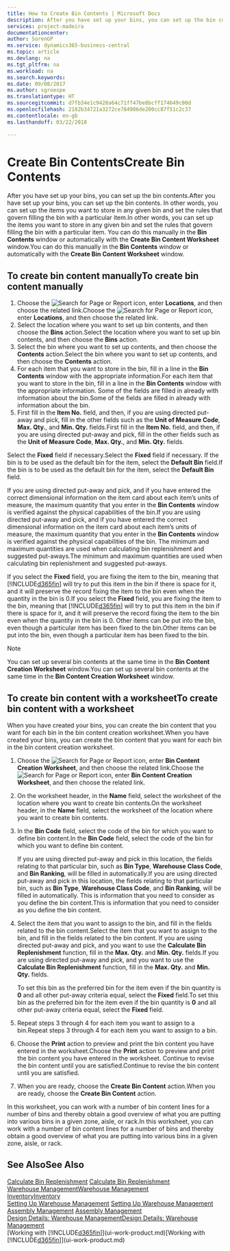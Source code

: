 ```yaml
---
title: How to Create Bin Contents | Microsoft Docs
description: After you have set up your bins, you can set up the bin contents. In other words, you can set up the items you want to store in any given bin and set the rules that govern filling the bin with a particular item.
services: project-madeira
documentationcenter: 
author: SorenGP
ms.service: dynamics365-business-central
ms.topic: article
ms.devlang: na
ms.tgt_pltfrm: na
ms.workload: na
ms.search.keywords: 
ms.date: 09/08/2017
ms.author: sgroespe
ms.translationtype: HT
ms.sourcegitcommit: d7fb34e1c9428a64c71ff47be8bcff174649c00d
ms.openlocfilehash: 2182b34721a3272ce784986de200cc87f51c2c37
ms.contentlocale: en-gb
ms.lasthandoff: 03/22/2018

---
```

# <a name="create-bin-contents"></a><span data-ttu-id="5c27f-104">Create Bin Contents</span><span class="sxs-lookup"><span data-stu-id="5c27f-104">Create Bin Contents</span></span>
<span data-ttu-id="5c27f-105">After you have set up your bins, you can set up the bin contents.</span><span class="sxs-lookup"><span data-stu-id="5c27f-105">After you have set up your bins, you can set up the bin contents.</span></span> <span data-ttu-id="5c27f-106">In other words, you can set up the items you want to store in any given bin and set the rules that govern filling the bin with a particular item.</span><span class="sxs-lookup"><span data-stu-id="5c27f-106">In other words, you can set up the items you want to store in any given bin and set the rules that govern filling the bin with a particular item.</span></span> <span data-ttu-id="5c27f-107">You can do this manually in the **Bin Contents** window or automatically with the **Create Bin Content Worksheet** window.</span><span class="sxs-lookup"><span data-stu-id="5c27f-107">You can do this manually in the **Bin Contents** window or automatically with the **Create Bin Content Worksheet** window.</span></span>

## <a name="to-create-bin-content-manually"></a><span data-ttu-id="5c27f-108">To create bin content manually</span><span class="sxs-lookup"><span data-stu-id="5c27f-108">To create bin content manually</span></span>  
1.  <span data-ttu-id="5c27f-109">Choose the ![Search for Page or Report](media/ui-search/search_small.png "Search for Page or Report icon") icon, enter **Locations**, and then choose the related link.</span><span class="sxs-lookup"><span data-stu-id="5c27f-109">Choose the ![Search for Page or Report](media/ui-search/search_small.png "Search for Page or Report icon") icon, enter **Locations**, and then choose the related link.</span></span>  
2.  <span data-ttu-id="5c27f-110">Select the location where you want to set up bin contents,  and then choose the **Bins** action.</span><span class="sxs-lookup"><span data-stu-id="5c27f-110">Select the location where you want to set up bin contents,  and then choose the **Bins** action.</span></span>  
3.  <span data-ttu-id="5c27f-111">Select the bin where you want to set up contents, and then choose the **Contents** action.</span><span class="sxs-lookup"><span data-stu-id="5c27f-111">Select the bin where you want to set up contents, and then choose the **Contents** action.</span></span>  
4.  <span data-ttu-id="5c27f-112">For each item that you want to store in the bin, fill in a line in the **Bin Contents** window with the appropriate information.</span><span class="sxs-lookup"><span data-stu-id="5c27f-112">For each item that you want to store in the bin, fill in a line in the **Bin Contents** window with the appropriate information.</span></span> <span data-ttu-id="5c27f-113">Some of the fields are filled in already with information about the bin.</span><span class="sxs-lookup"><span data-stu-id="5c27f-113">Some of the fields are filled in already with information about the bin.</span></span>  
5.  <span data-ttu-id="5c27f-114">First fill in the **Item No.** field, and then, if you are using directed put-away and pick, fill in the other fields such as the **Unit of Measure Code**, **Max. Qty.**, and **Min. Qty.** fields.</span><span class="sxs-lookup"><span data-stu-id="5c27f-114">First fill in the **Item No.** field, and then, if you are using directed put-away and pick, fill in the other fields such as the **Unit of Measure Code**, **Max. Qty.**, and **Min. Qty.** fields.</span></span>  

<span data-ttu-id="5c27f-115">Select the **Fixed** field if necessary.</span><span class="sxs-lookup"><span data-stu-id="5c27f-115">Select the **Fixed** field if necessary.</span></span> <span data-ttu-id="5c27f-116">If the bin is to be used as the default bin for the item, select the **Default Bin** field.</span><span class="sxs-lookup"><span data-stu-id="5c27f-116">If the bin is to be used as the default bin for the item, select the **Default Bin** field.</span></span>  

<span data-ttu-id="5c27f-117">If you are using directed put-away and pick, and if you have entered the correct dimensional information on the item card about each item’s units of measure, the maximum quantity that you enter in the **Bin Contents** window is verified against the physical capabilities of the bin.</span><span class="sxs-lookup"><span data-stu-id="5c27f-117">If you are using directed put-away and pick, and if you have entered the correct dimensional information on the item card about each item’s units of measure, the maximum quantity that you enter in the **Bin Contents** window is verified against the physical capabilities of the bin.</span></span> <span data-ttu-id="5c27f-118">The minimum and maximum quantities are used when calculating bin replenishment and suggested put-aways.</span><span class="sxs-lookup"><span data-stu-id="5c27f-118">The minimum and maximum quantities are used when calculating bin replenishment and suggested put-aways.</span></span>  

<span data-ttu-id="5c27f-119">If you select the **Fixed** field, you are fixing the item to the bin, meaning that [!INCLUDE[d365fin](includes/d365fin_md.md)] will try to put this item in the bin if there is space for it, and it will preserve the record fixing the item to the bin even when the quantity in the bin is 0.</span><span class="sxs-lookup"><span data-stu-id="5c27f-119">If you select the **Fixed** field, you are fixing the item to the bin, meaning that [!INCLUDE[d365fin](includes/d365fin_md.md)] will try to put this item in the bin if there is space for it, and it will preserve the record fixing the item to the bin even when the quantity in the bin is 0.</span></span> <span data-ttu-id="5c27f-120">Other items can be put into the bin, even though a particular item has been fixed to the bin.</span><span class="sxs-lookup"><span data-stu-id="5c27f-120">Other items can be put into the bin, even though a particular item has been fixed to the bin.</span></span>  

> [!NOTE]  
>  <span data-ttu-id="5c27f-121">You can set up several bin contents at the same time in the **Bin Content Creation Worksheet** window.</span><span class="sxs-lookup"><span data-stu-id="5c27f-121">You can set up several bin contents at the same time in the **Bin Content Creation Worksheet** window.</span></span>  

## <a name="to-create-bin-content-with-a-worksheet"></a><span data-ttu-id="5c27f-122">To create bin content with a worksheet</span><span class="sxs-lookup"><span data-stu-id="5c27f-122">To create bin content with a worksheet</span></span>  
<span data-ttu-id="5c27f-123">When you have created your bins, you can create the bin content that you want for each bin in the bin content creation worksheet.</span><span class="sxs-lookup"><span data-stu-id="5c27f-123">When you have created your bins, you can create the bin content that you want for each bin in the bin content creation worksheet.</span></span>

1.  <span data-ttu-id="5c27f-124">Choose the ![Search for Page or Report](media/ui-search/search_small.png "Search for Page or Report icon") icon, enter **Bin Content Creation Worksheet**, and then choose the related link.</span><span class="sxs-lookup"><span data-stu-id="5c27f-124">Choose the ![Search for Page or Report](media/ui-search/search_small.png "Search for Page or Report icon") icon, enter **Bin Content Creation Worksheet**, and then choose the related link.</span></span>  
2.  <span data-ttu-id="5c27f-125">On the worksheet header, in the **Name** field, select the worksheet of the location where you want to create bin contents.</span><span class="sxs-lookup"><span data-stu-id="5c27f-125">On the worksheet header, in the **Name** field, select the worksheet of the location where you want to create bin contents.</span></span>  
3.  <span data-ttu-id="5c27f-126">In the **Bin Code** field, select the code of the bin for which you want to define bin content.</span><span class="sxs-lookup"><span data-stu-id="5c27f-126">In the **Bin Code** field, select the code of the bin for which you want to define bin content.</span></span>   

    <span data-ttu-id="5c27f-127">If you are using directed put-away and pick in this location, the fields relating to that particular bin, such as **Bin Type**, **Warehouse Class Code**, and **Bin Ranking**, will be filled in automatically.</span><span class="sxs-lookup"><span data-stu-id="5c27f-127">If you are using directed put-away and pick in this location, the fields relating to that particular bin, such as **Bin Type**, **Warehouse Class Code**, and **Bin Ranking**, will be filled in automatically.</span></span> <span data-ttu-id="5c27f-128">This is information that you need to consider as you define the bin content.</span><span class="sxs-lookup"><span data-stu-id="5c27f-128">This is information that you need to consider as you define the bin content.</span></span>  
4.  <span data-ttu-id="5c27f-129">Select the item that you want to assign to the bin, and fill in the fields related to the bin content.</span><span class="sxs-lookup"><span data-stu-id="5c27f-129">Select the item that you want to assign to the bin, and fill in the fields related to the bin content.</span></span> <span data-ttu-id="5c27f-130">If you are using directed put-away and pick, and you want to use the **Calculate Bin Replenishment** function, fill in the **Max. Qty.** and **Min. Qty.** fields.</span><span class="sxs-lookup"><span data-stu-id="5c27f-130">If you are using directed put-away and pick, and you want to use the **Calculate Bin Replenishment** function, fill in the **Max. Qty.** and **Min. Qty.** fields.</span></span>  

    <span data-ttu-id="5c27f-131">To set this bin as the preferred bin for the item even if the bin quantity is **0** and all other put-away criteria equal, select the **Fixed** field.</span><span class="sxs-lookup"><span data-stu-id="5c27f-131">To set this bin as the preferred bin for the item even if the bin quantity is **0** and all other put-away criteria equal, select the **Fixed** field.</span></span>  
5.  <span data-ttu-id="5c27f-132">Repeat steps 3 through 4 for each item you want to assign to a bin.</span><span class="sxs-lookup"><span data-stu-id="5c27f-132">Repeat steps 3 through 4 for each item you want to assign to a bin.</span></span>  
6.  <span data-ttu-id="5c27f-133">Choose the **Print** action to preview and print the bin content you have entered in the worksheet.</span><span class="sxs-lookup"><span data-stu-id="5c27f-133">Choose the **Print** action to preview and print the bin content you have entered in the worksheet.</span></span> <span data-ttu-id="5c27f-134">Continue to revise the bin content until you are satisfied.</span><span class="sxs-lookup"><span data-stu-id="5c27f-134">Continue to revise the bin content until you are satisfied.</span></span>  
7.  <span data-ttu-id="5c27f-135">When you are ready, choose the **Create Bin Content** action.</span><span class="sxs-lookup"><span data-stu-id="5c27f-135">When you are ready, choose the **Create Bin Content** action.</span></span>  

<span data-ttu-id="5c27f-136">In this worksheet, you can work with a number of bin content lines for a number of bins and thereby obtain a good overview of what you are putting into various bins in a given zone, aisle, or rack.</span><span class="sxs-lookup"><span data-stu-id="5c27f-136">In this worksheet, you can work with a number of bin content lines for a number of bins and thereby obtain a good overview of what you are putting into various bins in a given zone, aisle, or rack.</span></span>  

## <a name="see-also"></a><span data-ttu-id="5c27f-137">See Also</span><span class="sxs-lookup"><span data-stu-id="5c27f-137">See Also</span></span>
<span data-ttu-id="5c27f-138">[Calculate Bin Replenishment](warehouse-how-to-calculate-bin-replenishment.md)  </span><span class="sxs-lookup"><span data-stu-id="5c27f-138">[Calculate Bin Replenishment](warehouse-how-to-calculate-bin-replenishment.md)  </span></span>  
[<span data-ttu-id="5c27f-139">Warehouse Management</span><span class="sxs-lookup"><span data-stu-id="5c27f-139">Warehouse Management</span></span>](warehouse-manage-warehouse.md)  
[<span data-ttu-id="5c27f-140">Inventory</span><span class="sxs-lookup"><span data-stu-id="5c27f-140">Inventory</span></span>](inventory-manage-inventory.md)  
<span data-ttu-id="5c27f-141">[Setting Up Warehouse Management](warehouse-setup-warehouse.md)   </span><span class="sxs-lookup"><span data-stu-id="5c27f-141">[Setting Up Warehouse Management](warehouse-setup-warehouse.md)   </span></span>  
<span data-ttu-id="5c27f-142">[Assembly Management](assembly-assemble-items.md)  </span><span class="sxs-lookup"><span data-stu-id="5c27f-142">[Assembly Management](assembly-assemble-items.md)  </span></span>  
[<span data-ttu-id="5c27f-143">Design Details: Warehouse Management</span><span class="sxs-lookup"><span data-stu-id="5c27f-143">Design Details: Warehouse Management</span></span>](design-details-warehouse-management.md)  
<span data-ttu-id="5c27f-144">[Working with [!INCLUDE[d365fin](includes/d365fin_md.md)]](ui-work-product.md)</span><span class="sxs-lookup"><span data-stu-id="5c27f-144">[Working with [!INCLUDE[d365fin](includes/d365fin_md.md)]](ui-work-product.md)</span></span>

